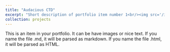```yaml
---
title: "Audacious CTD"
excerpt: "Short description of portfolio item number 1<br/><img src='/images/500x300.png'>"
collection: projects
---
```


This is an item in your portfolio. It can be have images or nice text. If you name the file .md, it will be parsed as markdown. If you name the file .html, it will be parsed as HTML. 
